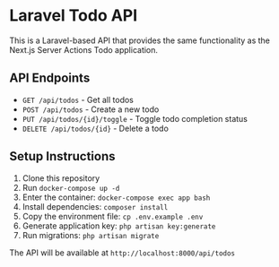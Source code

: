 # Laravel Todo API

This is a Laravel-based API that provides the same functionality as the Next.js Server Actions Todo application.

## API Endpoints

- `GET /api/todos` - Get all todos
- `POST /api/todos` - Create a new todo
- `PUT /api/todos/{id}/toggle` - Toggle todo completion status
- `DELETE /api/todos/{id}` - Delete a todo

## Setup Instructions

1. Clone this repository
2. Run `docker-compose up -d`
3. Enter the container: `docker-compose exec app bash`
4. Install dependencies: `composer install`
5. Copy the environment file: `cp .env.example .env`
6. Generate application key: `php artisan key:generate`
7. Run migrations: `php artisan migrate`

The API will be available at `http://localhost:8000/api/todos`